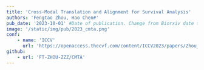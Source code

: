 ```yaml
---
title: 'Cross-Modal Translation and Alignment for Survival Analysis'
authors: 'Fengtao Zhou, Hao Chen#'
pub_date: '2023-10-01' #Date of publication. Change from Biorxiv date to Journal date once accepted
image: '/static/img/pub/2023_cmta.png'
conf:
    - name: 'ICCV'
      url: 'https://openaccess.thecvf.com/content/ICCV2023/papers/Zhou_Cross-Modal_Translation_and_Alignment_for_Survival_Analysis_ICCV_2023_paper.pdf'
github:
    - url: 'FT-ZHOU-ZZZ/CMTA'
---
```

